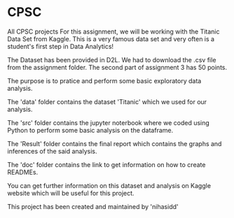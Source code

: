 # CPSC
All CPSC projects
For this assignment, we will be working with the Titanic Data Set from Kaggle. This is a very famous data set and very often is a student's first step in Data Analytics!

The Dataset has been provided in D2L. We had to download the .csv file from the assignment folder. The second part of assignment 3 has 50 points.

The purpose is to pratice and perform some basic exploratory data analysis.

The 'data' folder contains the dataset 'Titanic' which we used for our analysis.

The 'src' folder contains the jupyter noterbook where we coded using Python to perform some basic analysis on the dataframe.

The 'Result' folder contains the final report which contains the graphs and inferences of the said analysis.

The 'doc' folder contains the link to get information on how to create READMEs. 

You can get further information on this dataset and analysis on Kaggle website which will be useful for this project.

This project has been created and maintained by 'nihasidd'
